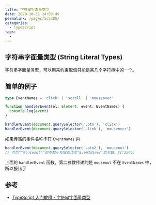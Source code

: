 ```yaml
---
title: 字符串字面量类型
date: 2020-10-31 14:09:49
permalink: /pages/5c5d88/
categories:
  - TypeScript
tags:
  -
---
```


## 字符串字面量类型 (String Literal Types)

字符串字面量类型，可以用来约束取值只能是某几个字符串中的一个。

## 简单的例子

```typescript
type EventNames = 'click' | 'scroll' | 'mouseover'

function handlerEvent(el: Element, event: EventNames) {
  console.log(event)
}

handlerEvent(document.querySelector('.btn'), 'click')
handlerEvent(document.querySelector('.link'), 'mouseover')
```

如果传递的事件名称不在 `EventNames` 内

```typescript
handlerEvent(document.querySelector('.btn2'), 'mouseout')
// 类型“"mouseout"”的参数不能赋给类型“EventNames”的参数。ts(2345)
```

上面的 `handlerEvent` 函数，第二参数传递的是 `mouseout` 不在 `EventNames` 中，所以报错了

## 参考

- [TypeScript 入门教程 - 字符串字面量类型](https://ts.xcatliu.com/advanced/string-literal-types.html)
